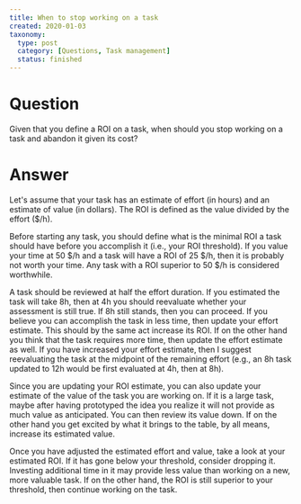 ```yaml
---
title: When to stop working on a task
created: 2020-01-03
taxonomy:
  type: post
  category: [Questions, Task management]
  status: finished
---
```


# Question
Given that you define a ROI on a task, when should you stop working on a task and abandon it given its cost?

# Answer
Let's assume that your task has an estimate of effort (in hours) and an estimate of value (in dollars). The ROI is defined as the value divided by the effort ($/h).

Before starting any task, you should define what is the minimal ROI a task should have before you accomplish it (i.e., your ROI threshold). If you value your time at 50 $/h and a task will have a ROI of 25 $/h, then it is probably not worth your time. Any task with a ROI superior to 50 $/h is considered worthwhile.

A task should be reviewed at half the effort duration. If you estimated the task will take 8h, then at 4h you should reevaluate whether your assessment is still true. If 8h still stands, then you can proceed. If you believe you can accomplish the task in less time, then update your effort estimate. This should by the same act increase its ROI. If on the other hand you think that the task requires more time, then update the effort estimate as well. If you have increased your effort estimate, then I suggest reevaluating the task at the midpoint of the remaining effort (e.g., an 8h task updated to 12h would be first evaluated at 4h, then at 8h).

Since you are updating your ROI estimate, you can also update your estimate of the value of the task you are working on. If it is a large task, maybe after having prototyped the idea you realize it will not provide as much value as anticipated. You can then review its value down. If on the other hand you get excited by what it brings to the table, by all means, increase its estimated value.

Once you have adjusted the estimated effort and value, take a look at your estimated ROI. If it has gone below your threshold, consider dropping it. Investing additional time in it may provide less value than working on a new, more valuable task. If on the other hand, the ROI is still superior to your threshold, then continue working on the task.
